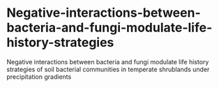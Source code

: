 # Negative-interactions-between-bacteria-and-fungi-modulate-life-history-strategies
Negative interactions between bacteria and fungi modulate life history strategies of soil bacterial communities in temperate shrublands under precipitation gradients

